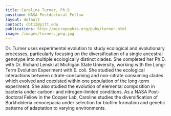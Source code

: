 ```yaml
---
title: Caroline Turner, Ph.D
position: NASA Postdoctoral Fellow
layout: default
contact: cbt12@pitt.edu
publications: http://micropopbio.org/pubs/turner.html
image: /images/turner.jpeg.jpg
---
```


Dr. Turner uses experimental evolution to study ecological and evolutionary processes, particularly focusing on the diversification of a single ancestral genotype into multiple ecologically distinct clades. She completed her Ph.D. with Dr. Richard Lenski at Michigan State University, working with the Long-Term Evolution Experiment with E. coli. She studied the ecological interactions between citrate-consuming and non-citrate consuming clades which evolved and coexisted within one population of the long-term experiment. She also studied the evolution of elemental composition in bacteria under carbon- and nitrogen-limited conditions. As a NASA Post-doctoral Fellow in the Cooper Lab, Caroline studies the diversification of Burkholderia cenocepacia under selection for biofilm formation and genetic patterns of adaptation to varying environments. 
